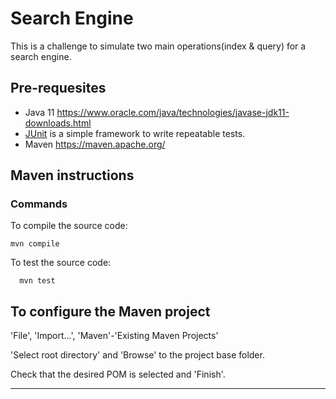 # Search Engine
This is a challenge to simulate two main operations(index & query) for a search engine.  

## Pre-requesites
- Java 11 https://www.oracle.com/java/technologies/javase-jdk11-downloads.html
- [JUnit](http://junit.org/) is a simple framework to write repeatable tests.
- Maven https://maven.apache.org/

## Maven instructions

### Commands

To compile the source code:

```
mvn compile
```

To test the source code:

```
  mvn test
```

## To configure the Maven project

'File', 'Import...', 'Maven'-'Existing Maven Projects'

'Select root directory' and 'Browse' to the project base folder.

Check that the desired POM is selected and 'Finish'.

----
